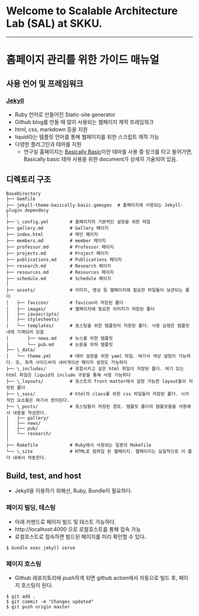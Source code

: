 # Welcome to Scalable Architecture Lab (SAL) at SKKU.

---

# 홈페이지 관리를 위한 가이드 매뉴얼

## 사용 언어 및 프레임워크

### [Jekyll](https://jekyllrb.com/)

- Ruby 언어로 만들어진 Static-site generator
- Github blog를 만들 때 많이 사용되는 웹페이지 제작 프레임워크
- html, css, markdown 등을 지원
- liquid라는 템플릿 언어를 통해 웹페이지를 위한 스크립트 제작 가능
- 다양한 플러그인과 테마를 지원
  - 연구실 홈페이지는 [Basically Basic](https://github.com/mmistakes/jekyll-theme-basically-basic)이란 테마를 사용 중
    링크를 타고 들어가면, Basically basic 테마 사용을 위한 document가 상세히 기술되어 있음.

## 디렉토리 구조

```
BaseDirectory
├── Gemfile
├── jekyll-theme-basically-basic.gemspec  # 홈페이지에 사용되는 Jekyll-plugin dependecy
│ 
├── \_config.yml        # 홈페이지의 기본적인 설정을 위한 파일
├── gallery.md          # Gallery 페이지
├── index.html          # 메인 페이지
├── members.md          # member 페이지
├── professor.md        # Professor 페이지
├── projects.md         # Project 페이지
├── publications.md     # Publications 페이지
├── research.md         # Research 페이지
├── resources.md        # Resources 페이지
├── schedule.md         # Schedule 페이지
│ 
├── assets/             # 이미지, 영상 등 웹페이지에 필요한 파일들이 보관되는 폴더
│   ├── favicon/        # favicon이 저장된 폴더
│   ├── images/         # 웹페이지에 필요한 이미지가 저장된 폴더
│   ├── javascripts/
│   ├── stylesheets/
│   └── templates/      # 포스팅을 위한 템플릿이 저장된 폴더. 사용 요령은 템플릿 내에 기재되어 있음
│       ├── news.md     # 뉴스를 위한 템플릿
│       └── pub.md      # 논문을 위하 템플릿
├── \_data/
│   └── theme.yml       # 테마 설정을 위한 yaml 파일. 여기서 색상 설정이 가능하다. 또, 좌측 사이드바의 네비게이션 페이지 설정도 가능하다
├── \_includes/         # 포함시키고 싶은 html 파일이 저장된 폴더. 여기 있는 html 파일은 liquid의 include 구문을 통해 사용 가능하다
├── \_layouts/          # 포스트의 front matter에서 설정 가능한 layout들이 저장된 폴더
├── \_sass/             # html의 class를 위한 css 파일들이 저장된 폴더. 시각적인 요소들은 여기서 정의된다.
├── \_posts/            # 포스팅들이 저장된 경로. 템플릿 폴더의 템플릿들을 사용해서 내용을 작성한다.
│   ├── gallery/
│   ├── news/
│   ├── pub/
│   └── research/
│ 
├── Rakefile            # Ruby에서 사용되는 일종의 Makefile
└── \_site              # HTML로 컴파일 된 웹페이지. 웹페이지는 실질적으로 이 폴더 내에서 작동한다.
```

## Build, test, and host

- Jekyll을 이용하기 위해선, Ruby, Bundle이 필요하다.

### 페이지 빌딩, 테스팅

- 아래 커맨드로 페이지 빌드 및 테스트 가능하다.
- http://localhost:4000 으로 로컬호스트를 통해 접속 가능
- 로컬호스트로 접속하면 빌드된 페이지를 미리 확인할 수 있다.

```
$ bundle exec jekyll serve
```

### 페이지 호스팅

- Github 레포지토리에 push하게 되면 github action에서 자동으로 빌드 후, 페이지 호스팅이 된다.

```
$ git add .
$ git commit -m "Changes updated"
$ git push origin master
```
